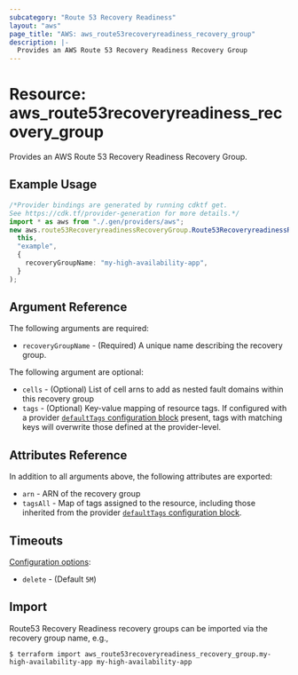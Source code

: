 ```yaml
---
subcategory: "Route 53 Recovery Readiness"
layout: "aws"
page_title: "AWS: aws_route53recoveryreadiness_recovery_group"
description: |-
  Provides an AWS Route 53 Recovery Readiness Recovery Group
---
```


# Resource: aws\_route53recoveryreadiness\_recovery\_group

Provides an AWS Route 53 Recovery Readiness Recovery Group.

## Example Usage

```typescript
/*Provider bindings are generated by running cdktf get.
See https://cdk.tf/provider-generation for more details.*/
import * as aws from "./.gen/providers/aws";
new aws.route53RecoveryreadinessRecoveryGroup.Route53RecoveryreadinessRecoveryGroup(
  this,
  "example",
  {
    recoveryGroupName: "my-high-availability-app",
  }
);

```

## Argument Reference

The following arguments are required:

* `recoveryGroupName` - (Required) A unique name describing the recovery group.

The following argument are optional:

* `cells` - (Optional) List of cell arns to add as nested fault domains within this recovery group
* `tags` - (Optional) Key-value mapping of resource tags. If configured with a provider [`defaultTags` configuration block](https://registry.terraform.io/providers/hashicorp/aws/latest/docs#default_tags-configuration-block) present, tags with matching keys will overwrite those defined at the provider-level.

## Attributes Reference

In addition to all arguments above, the following attributes are exported:

* `arn` - ARN of the recovery group
* `tagsAll` - Map of tags assigned to the resource, including those inherited from the provider [`defaultTags` configuration block](https://registry.terraform.io/providers/hashicorp/aws/latest/docs#default_tags-configuration-block).

## Timeouts

[Configuration options](https://developer.hashicorp.com/terraform/language/resources/syntax#operation-timeouts):

* `delete` - (Default `5M`)

## Import

Route53 Recovery Readiness recovery groups can be imported via the recovery group name, e.g.,

```console
$ terraform import aws_route53recoveryreadiness_recovery_group.my-high-availability-app my-high-availability-app
```

